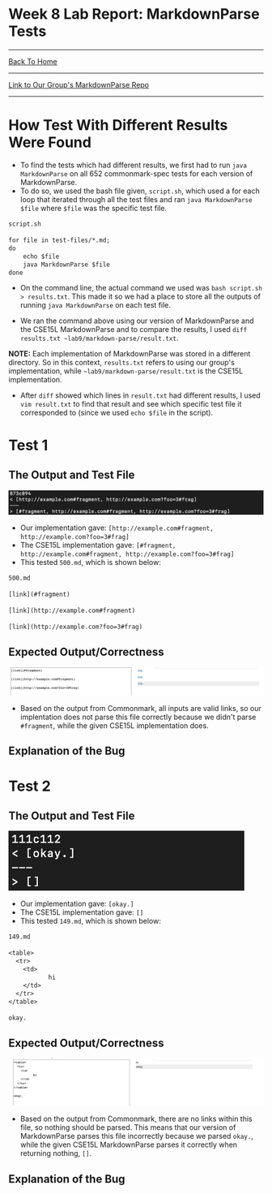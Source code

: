 # Week 8 Lab Report: MarkdownParse Tests
---
[Back To Home](https://ryan-truong.github.io/cse15l-lab-reports/)

---

[Link to Our Group's MarkdownParse Repo](https://github.com/ryan-truong/markdown-parse-new)

---

# How Test With Different Results Were Found
* To find the tests which had different results, we first had to run `java MarkdownParse` on all 652 commonmark-spec tests for each version of MarkdownParse. 
* To do so, we used the bash file given, `script.sh`, which used a for each loop that iterated through all the test files and ran `java MarkdownParse $file` where `$file` was the specific test file. 

```
script.sh

for file in test-files/*.md;
do
    echo $file
    java MarkdownParse $file
done
```

* On the command line, the actual command we used was `bash script.sh > results.txt`. This made it so we had a place to store all the outputs of running `java MarkdownParse` on each test file.

* We ran the command above using our version of MarkdownParse and the CSE15L MarkdownParse and to compare the results, I used `diff results.txt ~lab9/markdown-parse/result.txt`.

**NOTE:** Each implementation of MarkdownParse was stored in a different directory. So in this context, `results.txt` refers to using our group's implementation, while `~lab9/markdown-parse/result.txt` is the CSE15L implementation.

* After `diff` showed which lines in `result.txt` had different results, I used `vim result.txt` to find that result and see which specific test file it corresponded to (since we used `echo $file` in the script).

# Test 1

## The Output and Test File
![output](./labreport5_pictures/test1_output.png)

* Our implementation gave: `[http://example.com#fragment, http://example.com?foo=3#frag]`
* The CSE15L implementation gave: `[#fragment, http://example.com#fragment, http://example.com?foo=3#frag]`
* This tested `500.md`, which is shown below:

```
500.md

[link](#fragment)

[link](http://example.com#fragment)

[link](http://example.com?foo=3#frag)

```

## Expected Output/Correctness
![expected](./labreport5_pictures/test1_cm.png)

* Based on the output from Commonmark, all inputs are valid links, so our implentation does not parse this file correctly because we didn't parse `#fragment`, while the given CSE15L implementation does.

## Explanation of the Bug


# Test 2

## The Output and Test File
![output](./labreport5_pictures/test2_output.png)

* Our implementation gave: `[okay.]`
* The CSE15L implementation gave: `[]`
* This tested `149.md`, which is shown below:

```
149.md

<table>
  <tr>
    <td>
           hi
    </td>
  </tr>
</table>

okay.
```
## Expected Output/Correctness
![expected](./labreport5_pictures/test2_cm.png)

* Based on the output from Commonmark, there are no links within this file, so nothing should be parsed. This means that our version of MarkdownParse parses this file incorrectly because we parsed `okay.`, while the given CSE15L MarkdownParse parses it correctly when returning nothing, `[]`.


## Explanation of the Bug
